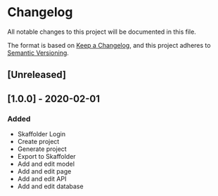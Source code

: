 # Changelog

All notable changes to this project will be documented in this file.

The format is based on [Keep a Changelog](https://keepachangelog.com/en/1.0.0/),
and this project adheres to [Semantic Versioning](https://semver.org/spec/v2.0.0.html).

## [Unreleased]

## [1.0.0] - 2020-02-01

### Added

- Skaffolder Login
- Create project
- Generate project
- Export to Skaffolder
- Add and edit model
- Add and edit page
- Add and edit API
- Add and edit database
